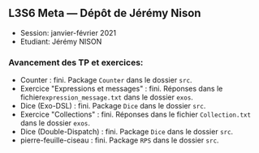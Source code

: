 ## L3S6 Meta — Dépôt de Jérémy Nison

- Session: janvier-février 2021
- Etudiant: Jérémy NISON

### Avancement des TP et exercices:

* Counter : fini. Package `Counter` dans le dossier `src`.
* Exercice "Expressions et messages" : fini. Réponses dans le fichier`expression_message.txt` dans le dossier `exos`.
* Dice (Exo-DSL) : fini. Package `Dice` dans le dossier `src`.
* Exercice "Collections" : fini. Réponses dans le fichier `Collection.txt` dans le dossier `exos`.
* Dice (Double-Dispatch) : fini. Package `Dice` dans le dossier `src`.
* pierre-feuille-ciseau : fini. Package `RPS` dans le dossier `src`.
